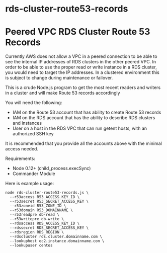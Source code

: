 # rds-cluster-route53-records
Peered VPC RDS Cluster Route 53 Records
=======================================

Currently AWS does not allow a VPC in a peered connection to be able to see the internal IP addresses of RDS clusters in the other peered VPC. In order to be able to use the proper read or write instance in a RDS cluster, you would need to target the IP addresses. In a clustered environment this is subject to change during maintenance or failover. 

This is a crude Node.js program to get the most recent readers and writers in a cluster and will make Route 53 records accordingly

You will need the following:
* IAM on the Route 53 account that has ability to create Route 53 records
* IAM on the RDS account that has the ability to describe RDS clusters and instances
* User on a host in the RDS VPC that can run getent hosts, with an authorized SSH key

It is recommended that you provide all the accounts above with the minimal access needed.

Requirements:
* Node 0.12+ (child_process.execSync)
* Commander Module

Here is example usage:

    node rds-cluster-route53-records.js \
      --r53access R53_ACCESS_KEY_ID \
      --r53secret R53_SECRET_ACCESS_KEY \
      --r53zoneid R53_ZONE_ID \
      --r53domain R53_DOMAINNAME \
      --r53readpre db-read \
      --r53writepre db-write \
      --rdsaccess RDS_ACCESS_KEY_ID \
      --rdssecret RDS_SECRET_ACCESS_KEY \
      --rdsregion RDS_REGION \
      --rdscluster rds.cluster.domainname.com \
      --lookuphost ec2.instance.domainname.com \
      --lookupuser centos
